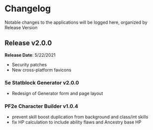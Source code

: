 # Changelog

Notable changes to the applications will be logged here, organized by Release Version

## Release v2.0.0

**Release Date**: 5/22/2021

- Security patches
- New cross-platform favicons 

### 5e Statblock Generator v2.0.0

- Redesign of Generator form and page layout

### PF2e Character Builder v1.0.4

- prevent skill boost duplication from background and class/int skills
- fix HP calculation to include ability flaws and Ancestry base HP
